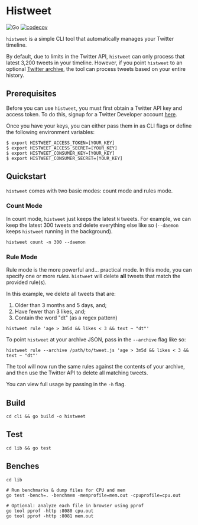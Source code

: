# Histweet

![Go](https://github.com/aksiksi/histweet/workflows/Go/badge.svg)
[![codecov](https://codecov.io/gh/aksiksi/histweet/branch/master/graph/badge.svg)](https://codecov.io/gh/aksiksi/histweet)

`histweet` is a simple CLI tool that automatically manages your Twitter timeline.

By default, due to limits in the Twitter API, `histweet` can only process that latest 3,200 tweets in your timeline. However, if you point `histweet` to an optional [Twitter archive](https://help.twitter.com/en/managing-your-account/how-to-download-your-twitter-archive), the tool can process tweets based on your entire history.

## Prerequisites

Before you can use `histweet`, you must first obtain a Twitter API key and access token. To do this, signup for a Twitter Developer account [here](https://developer.twitter.com/en/apply-for-access).

Once you have your keys, you can either pass them in as CLI flags or define the following environment variables:

```
$ export HISTWEET_ACCESS_TOKEN=[YOUR_KEY]
$ export HISTWEET_ACCESS_SECRET=[YOUR_KEY]
$ export HISTWEET_CONSUMER_KEY=[YOUR_KEY]
$ export HISTWEET_CONSUMER_SECRET=[YOUR_KEY]
```

## Quickstart

`histweet` comes with two basic modes: count mode and rules mode.

### Count Mode

In count mode, `histweet` just keeps the latest `N` tweets.  For example, we can keep the latest 300 tweets and delete everything else like so (`--daemon` keeps `histweet` running in the background).

```
histweet count -n 300 --daemon
```

### Rule Mode

Rule mode is the more powerful and... practical mode.  In this mode, you can specify one or more *rules*. `histweet` will delete **all** tweets that match the provided rule(s).

In this example, we delete all tweets that are:

1. Older than 3 months and 5 days, and;
2. Have fewer than 3 likes, and;
3. Contain the word "dt" (as a regex pattern)

```
histweet rule 'age > 3m5d && likes < 3 && text ~ "dt"'
```

To point `histweet` at your archive JSON, pass in the `--archive` flag like so:

```
histweet rule --archive /path/to/tweet.js 'age > 3m5d && likes < 3 && text ~ "dt"'
```

The tool will now run the same rules against the contents of your archive, and then use the Twitter API to delete all matching tweets.

You can view full usage by passing in the `-h` flag.

## Build

`cd cli && go build -o histweet`

## Test

`cd lib && go test`

## Benches

```
cd lib

# Run benchmarks & dump files for CPU and mem
go test -bench=. -benchmem -memprofile=mem.out -cpuprofile=cpu.out

# Optional: analyze each file in browser using pprof
go tool pprof -http :8080 cpu.out
go tool pprof -http :8081 mem.out
```
